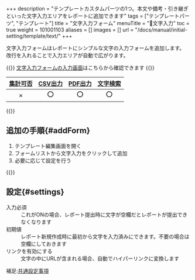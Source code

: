 +++
description = "テンプレートカスタムパーツの1つ。本文や備考・引き継ぎといった文字入力エリアをレポートに追加できます"
tags = ["テンプレートパーツ", "テンプレート"]
title = "文字入力フォーム"
menuTitle = "🧩文字入力"
toc = true
weight = 101001103
aliases = []
images = []
url = "/docs/manual/initial-setting/template/text/"
+++

文字入力フォームはレポートにシンプルな文字の入力フォームを追加します。  
改行を入れることで入力エリアが自動で広がります。

{{<info>}}
[文字入力フォームの入力画面](/docs/manual/write-report/parts/#text)はこちらから確認できます
{{</info>}}


|[集計可否](/docs/manual/analytics/)|[CSV出力](/docs/manual/analytics/csv/)|[PDF出力](/docs/manual/read-report/state/#pdf_export)|[文字検索](/docs/manual/read-report/list/#searchFunction)|
|:---:|:---:|:---:|:---:|
|✗|⭕|⭕|⭕|

{{<icatch filename="input-method-keyboard" msg="文字入力フォームはレポートの本文や引き継ぎの入力に最適だよ" alice="ok">}}



## 追加の手順{#addForm}

1. テンプレート編集画面を開く
2. フォームリストから文字入力をクリックして追加
3. 必要に応じて設定を行う

{{<icatch filename="template-edit-text" msg="テキスト入力をテンプレートに追加した画面イメージです" alice="here">}}


## 設定{#settings}



<dl class="basic">
  <dt>入力必須</dt>
  <dd>これがONの場合、レポート提出時に文字が空欄だとレポートが提出できなくなります</dd>
  <dt>初期値</dt>
  <dd>レポート新規作成時に最初から文字を入力済みにできます。不要の場合は空欄にしておきます</dd>
  <dt>リンクを有効にする</dt>
  <dd>文字の中にURLが含まれる場合、自動でハイパーリンクに変換します</dd>
</dl>

補足:[共通設定事項](/docs/manual/initial-setting/template/make/#common_setting)



